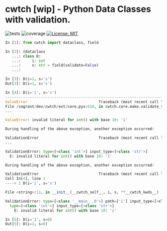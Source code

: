 # cwtch [wip] - Python Data Classes with validation.

![tests](https://github.com/levsh/cwtch/workflows/tests/badge.svg)
![coverage](https://img.shields.io/endpoint?url=https://gist.githubusercontent.com/levsh/f079c374abda6c5bd393c3ac723f1182/raw/coverage.json)
[![License: MIT](https://img.shields.io/badge/License-MIT-yellow.svg)](https://opensource.org/licenses/MIT)

```python
In [1]: from cwtch import dataclass, field

In [2]: @dataclass
   ...: class D:
   ...:     i: int
   ...:     s: str = field(validate=False)
   ...:

In [3]: D(i=1, s='s')
Out[3]: D(i=1, s='s')

In [4]: D(i='i', s='s')
---------------------------------------------------------------------------
ValueError                                Traceback (most recent call last)
File /vagrant/dev/cwtch/ext/core.pyx:618, in cwtch.core.make.validate_value_using_validator()
...

ValueError: invalid literal for int() with base 10: 'i'

During handling of the above exception, another exception occurred:

ValidationError                           Traceback (most recent call last)
...

ValidationError: type=[<class 'int'>] input_type=[<class 'str'>]
  E: invalid literal for int() with base 10: 'i'

During handling of the above exception, another exception occurred:

ValidationError                           Traceback (most recent call last)
Cell In[4], line 1
----> 1 D(i='i', s='s')

File <string>:11, in __init__(__cwtch_self__, i, s, **__cwtch_kwds__)

ValidationError: type=[<class '__main__.D'>] path=['i'] input_type=[<class 'str'>]
  type=[<class 'int'>] input_type=[<class 'str'>]
    E: invalid literal for int() with base 10: 'i'

In [5]: D(i='1', s=0)
Out[5]: D(i=1, s=0)
```

